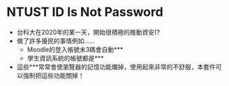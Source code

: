 # NTUST ID Is Not Password
- 台科大在2020年的某一天，開始很積極的推動資安(?
- 做了許多擾民的事情例如......
    - Moodle的登入帳號末3碼會自動***
    - 學生資訊系統的帳號都是***
- 這些***常常會使瀏覽器的記憶功能爛掉，使用起來非常的不舒服，本套件可以強制把這些功能關掉！